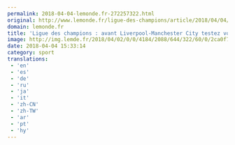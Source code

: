 ```yaml
---
permalink: 2018-04-04-lemonde.fr-272257322.html
original: http://www.lemonde.fr/ligue-des-champions/article/2018/04/04/ligue-des-champions-avant-liverpool-manchester-city-testez-vos-connaissances-ces-villes-rivales_5280641_1616944.html
domain: lemonde.fr
title: 'Ligue des champions : avant Liverpool-Manchester City testez vos connaissances ces villes rivales'
image: http://img.lemde.fr/2018/04/02/0/0/4184/2088/644/322/60/0/2ca0f7d_5274467-01-06.jpg
date: 2018-04-04 15:33:14
category: sport
translations: 
 - 'en'
 - 'es'
 - 'de'
 - 'ru'
 - 'ja'
 - 'it'
 - 'zh-CN'
 - 'zh-TW'
 - 'ar'
 - 'pt'
 - 'hy'
---
```


